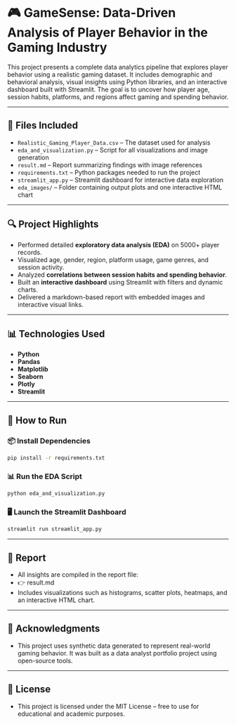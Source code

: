 # 🎮 GameSense: Data-Driven Analysis of Player Behavior in the Gaming Industry

This project presents a complete data analytics pipeline that explores player behavior using a realistic gaming dataset. It includes demographic and behavioral analysis, visual insights using Python libraries, and an interactive dashboard built with Streamlit. The goal is to uncover how player age, session habits, platforms, and regions affect gaming and spending behavior.

---

## 📁 Files Included

- `Realistic_Gaming_Player_Data.csv` – The dataset used for analysis  
- `eda_and_visualization.py` – Script for all visualizations and image generation  
- `result.md` – Report summarizing findings with image references  
- `requirements.txt` – Python packages needed to run the project  
- `streamlit_app.py` – Streamlit dashboard for interactive data exploration  
- `eda_images/` – Folder containing output plots and one interactive HTML chart  

---

## 🔍 Project Highlights

- Performed detailed **exploratory data analysis (EDA)** on 5000+ player records.  
- Visualized age, gender, region, platform usage, game genres, and session activity.  
- Analyzed **correlations between session habits and spending behavior**.  
- Built an **interactive dashboard** using Streamlit with filters and dynamic charts.  
- Delivered a markdown-based report with embedded images and interactive visual links.  

---


## 📊 Technologies Used

- **Python**  
- **Pandas**  
- **Matplotlib**  
- **Seaborn**  
- **Plotly**  
- **Streamlit**

---

## 🚀 How to Run

### 📦 Install Dependencies
```bash
pip install -r requirements.txt
```
### 📊 Run the EDA Script
```bash
python eda_and_visualization.py
```
### 🖥️ Launch the Streamlit Dashboard
```bash
streamlit run streamlit_app.py
```
---

## 📄 Report
- All insights are compiled in the report file:
- 👉 result.md
- Includes visualizations such as histograms, scatter plots, heatmaps, and an interactive HTML chart.
---

## 🙌 Acknowledgments
- This project uses synthetic data generated to represent real-world gaming behavior. It was built as a data analyst portfolio project using open-source tools.
---

## 🔗 License
- This project is licensed under the MIT License – free to use for educational and academic purposes.

